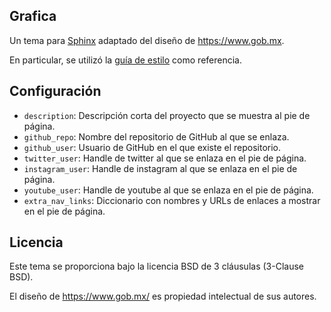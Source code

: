 ## Grafica

Un tema para [Sphinx][sphinx] adaptado del diseño de https://www.gob.mx.

En particular, se utilizó la [guía de estilo][guia] como referencia.


## Configuración

- `description`: Descripción corta del proyecto que
               se muestra al pie de página.
- `github_repo`: Nombre del repositorio de GitHub al que se enlaza.
- `github_user`: Usuario de GitHub en el que existe el repositorio.
- `twitter_user`: Handle de twitter al que se enlaza
                  en el pie de página.
- `instagram_user`: Handle de instagram al que se enlaza
                    en el pie de página.
- `youtube_user`: Handle de youtube al que se enlaza
                  en el pie de página.
- `extra_nav_links`: Diccionario con nombres y URLs de
                     enlaces a mostrar en el pie de página.


## Licencia

Este tema se proporciona bajo la licencia BSD de 3 cláusulas (3-Clause BSD).

El diseño de https://www.gob.mx/ es propiedad intelectual de sus autores.

[sphinx]: https://www.sphinx-doc.org/
[guia]: https://framework-gb.cdn.gob.mx/
